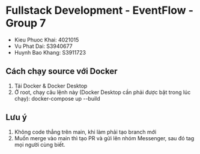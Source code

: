 # Fullstack Development - EventFlow - Group 7

-   Kieu Phuoc Khai: 4021015
-   Vu Phat Dai: S3940677
-   Huynh Bao Khang: S3911723

## Cách chạy source với Docker

1. Tải Docker & Docker Desktop
2. Ở root, chạy câu lệnh này (Docker Desktop cần phải được bật trong lúc chạy):
   docker-compose up --build

## Lưu ý

1. Không code thẳng trên main, khi làm phải tạo branch mới
2. Muốn merge vào main thì tạo PR và gửi lên nhóm Messenger, sau đó tag mọi người cùng biết.
